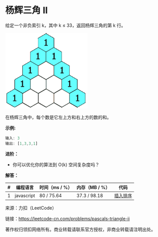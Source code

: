 # 杨辉三角 II

给定一个非负索引 k，其中 k ≤ 33，返回杨辉三角的第 k 行。

![题目说明](./question.gif)

在杨辉三角中，每个数是它左上方和右上方的数的和。

**示例:**

``` javascript
输入: 3
输出: [1,3,3,1]
```

**进阶：**

- 你可以优化你的算法到 O(k) 空间复杂度吗？

**解答：**

**#**|**编程语言**|**时间（ms / %）**|**内存（MB / %）**|**代码**
--|--|--|--|--
1|javascript|80 / 75.64|37.3 / 98.18|[插入排序](./javascript/ac_v1.js)

来源：力扣（LeetCode）

链接：https://leetcode-cn.com/problems/pascals-triangle-ii

著作权归领扣网络所有。商业转载请联系官方授权，非商业转载请注明出处。
